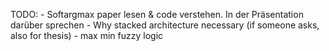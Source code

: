 TODO:
    - Softargmax paper lesen & code verstehen. In der Präsentation darüber sprechen
    - Why stacked architecture necessary (if someone asks, also for thesis)
    - max min fuzzy logic
